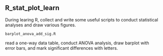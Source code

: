 ## R_stat_plot_learn

During learing R, collect and write some useful scripts to conduct statistical analyses and draw various figures.

`barplot_anova_add_sig.R`

read a one-way data table, conduct ANOVA analysis, draw barplot with error bars, and mark significant differences with letters.
